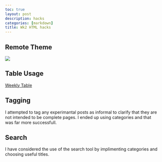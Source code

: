 ```yaml
---
toc: true
layout: post
description: hacks
categories: [markdown]
title: Wk2 HTML hacks
---
```

## Remote Theme

![]({{site.baseurl}}/images/2022-09-01.png"remotetheme")

## Table Usage

[Weekly Table](https://iconicshark3.github.io/ColinMills/weekly/)

## Tagging

I attempted to tag any experimantal posts as informal to clarify that they are not intended to be complete pages. I ended up using categories and that was far more successfull.

## Search

I have considered the use of the search tool by implimenting categories and choosing useful titles.
